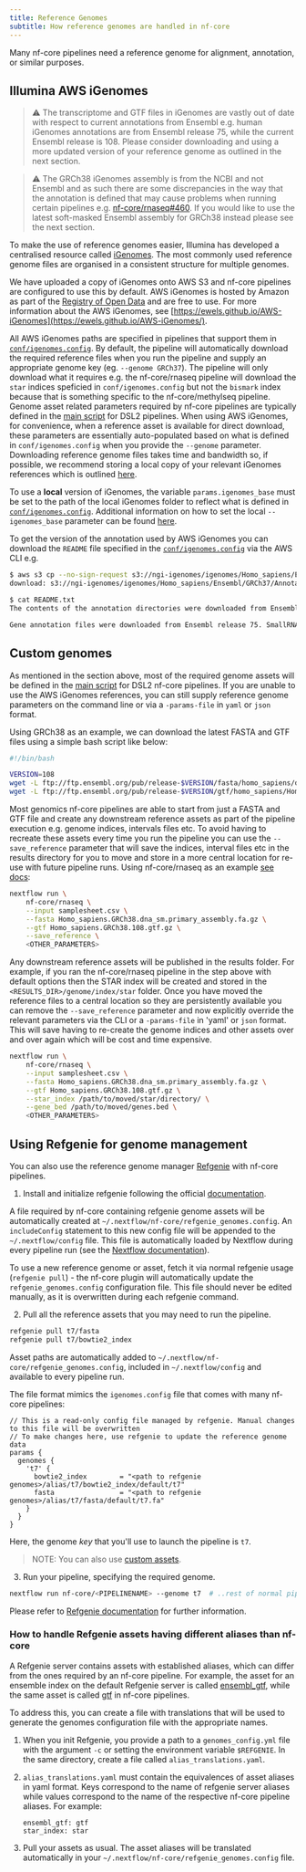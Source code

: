 ```yaml
---
title: Reference Genomes
subtitle: How reference genomes are handled in nf-core
---
```


Many nf-core pipelines need a reference genome for alignment, annotation, or similar purposes.

## Illumina AWS iGenomes

> :warning: The transcriptome and GTF files in iGenomes are vastly out of date with respect to current annotations from Ensembl e.g. human iGenomes annotations are from Ensembl release 75, while the current Ensembl release is 108. Please consider downloading and using a more updated version of your reference genome as outlined in the next section.

> :warning: The GRCh38 iGenomes assembly is from the NCBI and not Ensembl and as such there are some discrepancies in the way that the annotation is defined that may cause problems when running certain pipelines e.g. [nf-core/rnaseq#460](https://github.com/nf-core/rnaseq/issues/460). If you would like to use the latest soft-masked Ensembl assembly for GRCh38 instead please see the next section.

To make the use of reference genomes easier, Illumina has developed a centralised resource called [iGenomes](https://support.illumina.com/sequencing/sequencing_software/igenome.html).
The most commonly used reference genome files are organised in a consistent structure for multiple genomes.

We have uploaded a copy of iGenomes onto AWS S3 and nf-core pipelines are configured to use this by default.
AWS iGenomes is hosted by Amazon as part of the [Registry of Open Data](https://registry.opendata.aws/aws-igenomes/) and are free to use. For more information about the AWS iGenomes, see [https://ewels.github.io/AWS-iGenomes](https://ewels.github.io/AWS-iGenomes/).

All AWS iGenomes paths are specified in pipelines that support them in [`conf/igenomes.config`](https://github.com/nf-core/rnaseq/blob/e049f51f0214b2aef7624b9dd496a404a7c34d14/conf/igenomes.config#L14-L26). By default, the pipeline will automatically download the required reference files when you run the pipeline and supply an appropriate genome key (eg. `--genome GRCh37`). The pipeline will only download what it requires e.g. the nf-core/rnaseq pipeline will download the `star` indices speficied in `conf/igenomes.config` but not the `bismark` index because that is something specific to the nf-core/methylseq pipeline. Genome asset related parameters required by nf-core pipelines are typically defined in the [main script](https://github.com/nf-core/rnaseq/blob/e049f51f0214b2aef7624b9dd496a404a7c34d14/main.nf#L20-L28) for DSL2 pipelines. When using AWS iGenomes, for convenience, when a reference asset is available for direct download, these parameters are essentially auto-populated based on what is defined in `conf/igenomes.config` when you provide the `--genome` parameter. Downloading reference genome files takes time and bandwidth so, if possible, we recommend storing a local copy of your relevant iGenomes references which is outlined [here](https://ewels.github.io/AWS-iGenomes/).

To use a **local** version of iGenomes, the variable `params.igenomes_base` must be set to the path of the local iGenomes folder to reflect what is defined in [`conf/igenomes.config`](https://github.com/nf-core/rnaseq/blob/e049f51f0214b2aef7624b9dd496a404a7c34d14/conf/igenomes.config#L14-L26). Additional information on how to set the local `--igenomes_base` parameter can be found [here](troubleshooting.md#using-a-local-version-of-igenomes).

To get the version of the annotation used by AWS iGenomes you can download the `README` file specified in the [`conf/igenomes.config`](https://github.com/nf-core/rnaseq/blob/e049f51f0214b2aef7624b9dd496a404a7c34d14/conf/igenomes.config#L22) via the AWS CLI e.g.

```bash
$ aws s3 cp --no-sign-request s3://ngi-igenomes/igenomes/Homo_sapiens/Ensembl/GRCh37/Annotation/README.txt .
download: s3://ngi-igenomes/igenomes/Homo_sapiens/Ensembl/GRCh37/Annotation/README.txt to ./README.txt

$ cat README.txt
The contents of the annotation directories were downloaded from Ensembl on: July 17, 2015.

Gene annotation files were downloaded from Ensembl release 75. SmallRNA annotation files were downloaded from miRBase release 21.
```

## Custom genomes

As mentioned in the section above, most of the required genome assets will be defined in the [main script](https://github.com/nf-core/rnaseq/blob/e049f51f0214b2aef7624b9dd496a404a7c34d14/main.nf#L20-L28) for DSL2 nf-core pipelines. If you are unable to use the AWS iGenomes references, you can still supply reference genome parameters on the command line or via a `-params-file` in `yaml` or `json` format.

Using GRCh38 as an example, we can download the latest FASTA and GTF files using a simple bash script like below:

```bash
#!/bin/bash

VERSION=108
wget -L ftp://ftp.ensembl.org/pub/release-$VERSION/fasta/homo_sapiens/dna/Homo_sapiens.GRCh38.dna_sm.primary_assembly.fa.gz
wget -L ftp://ftp.ensembl.org/pub/release-$VERSION/gtf/homo_sapiens/Homo_sapiens.GRCh38.$VERSION.gtf.gz
```

Most genomics nf-core pipelines are able to start from just a FASTA and GTF file and create any downstream reference assets as part of the pipeline execution e.g. genome indices, intervals files etc. To avoid having to recreate these assets every time you run the pipeline you can use the `--save_reference` parameter that will save the indices, interval files etc in the results directory for you to move and store in a more central location for re-use with future pipeline runs. Using nf-core/rnaseq as an example [see docs](https://nf-co.re/rnaseq/output#reference-genome-files):

```bash
nextflow run \
    nf-core/rnaseq \
    --input samplesheet.csv \
    --fasta Homo_sapiens.GRCh38.dna_sm.primary_assembly.fa.gz \
    --gtf Homo_sapiens.GRCh38.108.gtf.gz \
    --save_reference \
    <OTHER_PARAMETERS>
```

Any downstream reference assets will be published in the results folder. For example, if you ran the nf-core/rnaseq pipeline in the step above with default options then the STAR index will be created and stored in the `<RESULTS_DIR>/genome/index/star` folder. Once you have moved the reference files to a central location so they are persistently available you can remove the `--save_reference` parameter and now explicitly override the relevant parameters via the CLI or a `-params-file` in 'yaml' or `json` format. This will save having to re-create the genome indices and other assets over and over again which will be cost and time expensive.

```bash
nextflow run \
    nf-core/rnaseq \
    --input samplesheet.csv \
    --fasta Homo_sapiens.GRCh38.dna_sm.primary_assembly.fa.gz \
    --gtf Homo_sapiens.GRCh38.108.gtf.gz \
    --star_index /path/to/moved/star/directory/ \
    --gene_bed /path/to/moved/genes.bed \
    <OTHER_PARAMETERS>
```

## Using Refgenie for genome management

You can also use the reference genome manager [Refgenie](http://refgenie.databio.org/en/latest/overview/) with nf-core pipelines.

1. Install and initialize refgenie following the official [documentation](http://refgenie.databio.org/en/latest/install/).

A file required by nf-core containing refgenie genome assets will be automatically created at `~/.nextflow/nf-core/refgenie_genomes.config`. An `includeConfig` statement to this new config file will be appended to the `~/.nextflow/config` file. This file is automatically loaded by Nextflow during every pipeline run (see the [Nextflow documentation](https://nextflow.io/docs/latest/config.html)).

To use a new reference genome or asset, fetch it via normal refgenie usage (`refgenie pull`) - the nf-core plugin will automatically update the `refgenie_genomes.config` configuration file.
This file should never be edited manually, as it is overwritten during each refgenie command.

2. Pull all the reference assets that you may need to run the pipeline.

```bash
refgenie pull t7/fasta
refgenie pull t7/bowtie2_index
```

Asset paths are automatically added to `~/.nextflow/nf-core/refgenie_genomes.config`, included in `~/.nextflow/config` and available to every pipeline run.

The file format mimics the `igenomes.config` file that comes with many nf-core pipelines:

```nextflow
// This is a read-only config file managed by refgenie. Manual changes to this file will be overwritten
// To make changes here, use refgenie to update the reference genome data
params {
  genomes {
    't7' {
      bowtie2_index        = "<path to refgenie genomes>/alias/t7/bowtie2_index/default/t7"
      fasta                = "<path to refgenie genomes>/alias/t7/fasta/default/t7.fa"
    }
  }
}
```

Here, the genome _key_ that you'll use to launch the pipeline is `t7`.

> NOTE: You can also use [custom assets](http://refgenie.databio.org/en/latest/custom_assets/).

3. Run your pipeline, specifying the required genome.

```bash
nextflow run nf-core/<PIPELINENAME> --genome t7  # ..rest of normal pipeline flags..
```

Please refer to [Refgenie documentation](http://refgenie.databio.org/en/latest/) for further information.

### How to handle Refgenie assets having different aliases than nf-core

A Refgenie server contains assets with established aliases, which can differ from the ones required by an nf-core pipeline.
For example, the asset for an ensemble index on the default Refgenie server is called [ensembl_gtf](http://refgenomes.databio.org/v3/assets/splash/2230c535660fb4774114bfa966a62f823fdb6d21acf138d4/ensembl_gtf?tag=default), while the same asset is called [gtf](https://github.com/nf-core/tools/blob/master/nf_core/pipeline-template/conf/igenomes.config#L33) in nf-core pipelines.

To address this, you can create a file with translations that will be used to generate the genomes configuration file with the appropriate names.

1. When you init Refgenie, you provide a path to a `genomes_config.yml` file with the argument `-c` or setting the environment variable `$REFGENIE`.
   In the same directory, create a file called `alias_translations.yaml`.

2. `alias_translations.yaml` must contain the equivalences of asset aliases in yaml format.
   Keys correspond to the name of refgenie server aliases while values correspond to the name of the respective nf-core pipeline aliases.
   For example:

   ```
   ensembl_gtf: gtf
   star_index: star
   ```

3. Pull your assets as usual. The asset aliases will be translated automatically in your `~/.nextflow/nf-core/refgenie_genomes.config` file.
